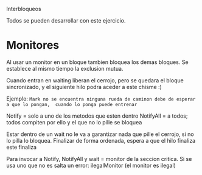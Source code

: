 Interbloqueos

Todos se pueden desarrollar con este ejercicio.

# Monitores
Al usar un monitor en un bloque tambien bloquea los demas bloques. Se establece al mismo tiempo la exclusion mutua.

Cuando entran en waiting liberan el cerrojo, pero se quedara el bloque sincronizado, y el siguiente hilo podra aceder a este chisme :)

Ejemplo: ``Mark no se encuentra ninguna rueda de caminon debe de esperar a que lo pongan, 
cuando lo ponga puede entrenar`` 

Notify = solo a uno de los metodos que esten dentro
NotifyAll = a todos; todos compiten por ello y el que no lo pille se bloquea

Estar dentro de un wait no le va a garantizar nada que pille el cerrojo, si no lo pilla lo bloquea.
Finalizar de forma ordenada, espera a que el hilo finaliza este finaliza


Para invocar a Notify, NotifyAll y wait = monitor de la seccion critica. Si se usa uno que no es salta un error: ilegalMonitor (el monitor es ilegal)



